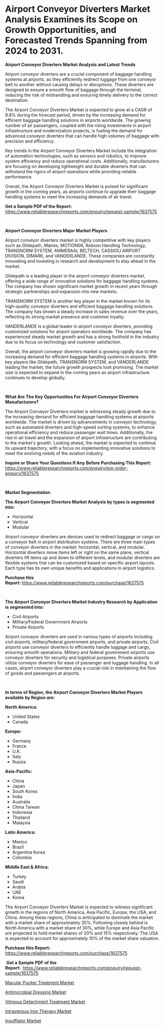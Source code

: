 <p><h1>Airport Conveyor Diverters Market Analysis Examines its Scope on Growth Opportunities, and Forecasted Trends Spanning from 2024 to 2031.</h1></p><p><strong>Airport Conveyor Diverters Market Analysis and Latest Trends</strong></p>
<p><p>Airport conveyor diverters are a crucial component of baggage handling systems at airports, as they efficiently redirect luggage from one conveyor belt to another without causing delays or disruptions. These diverters are designed to ensure a smooth flow of baggage through the terminal, reducing the risk of mishandling and ensuring timely delivery to the correct destination.</p><p>The Airport Conveyor Diverters Market is expected to grow at a CAGR of 9.8% during the forecast period, driven by the increasing demand for efficient baggage handling solutions in airports worldwide. The growing number of air passengers, coupled with the rising investments in airport infrastructure and modernization projects, is fueling the demand for advanced conveyor diverters that can handle high volumes of baggage with precision and efficiency.</p><p>Key trends in the Airport Conveyor Diverters Market include the integration of automation technologies, such as sensors and robotics, to improve system efficiency and reduce operational costs. Additionally, manufacturers are focusing on developing lightweight and durable diverters that can withstand the rigors of airport operations while providing reliable performance.</p><p>Overall, the Airport Conveyor Diverters Market is poised for significant growth in the coming years, as airports continue to upgrade their baggage handling systems to meet the increasing demands of air travel.</p></p>
<p><strong>Get a Sample PDF of the Report:&nbsp;</strong> <a href="https://www.reliableresearchreports.com/enquiry/request-sample/1637575">https://www.reliableresearchreports.com/enquiry/request-sample/1637575</a></p>
<p>&nbsp;</p>
<p><strong>Airport Conveyor Diverters Major Market Players</strong></p>
<p><p>Airport conveyor diverters market is highly competitive with key players such as Glidepath, Matrex, MOTION06, Robson Handling Technology, TRANSNORM SYSTEM, AMMERAAL BELTECH, CASSIOLI AIRPORT DIVISION, DIMARK, and VANDERLANDE. These companies are constantly innovating and investing in research and development to stay ahead in the market.</p><p>Glidepath is a leading player in the airport conveyor diverters market, offering a wide range of innovative solutions for baggage handling systems. The company has shown significant market growth in recent years through strategic partnerships and expansion into new markets.</p><p>TRANSNORM SYSTEM is another key player in the market known for its high-quality conveyor diverters and efficient baggage handling solutions. The company has shown a steady increase in sales revenue over the years, reflecting its strong market presence and customer loyalty.</p><p>VANDERLANDE is a global leader in airport conveyor diverters, providing customized solutions for airport operators worldwide. The company has experienced steady market growth and has a strong foothold in the industry due to its focus on technology and customer satisfaction.</p><p>Overall, the airport conveyor diverters market is growing rapidly due to the increasing demand for efficient baggage handling systems in airports. With key players like Glidepath, TRANSNORM SYSTEM, and VANDERLANDE leading the market, the future growth prospects look promising. The market size is expected to expand in the coming years as airport infrastructure continues to develop globally.</p></p>
<p>&nbsp;</p>
<p><strong>What Are The Key Opportunities For Airport Conveyor Diverters Manufacturers?</strong></p>
<p><p>The Airport Conveyor Diverters market is witnessing steady growth due to the increasing demand for efficient baggage handling systems at airports worldwide. The market is driven by advancements in conveyor technology, such as automated diverters and high-speed sorting systems, to enhance operational efficiency and reduce passenger wait times. Additionally, the rise in air travel and the expansion of airport infrastructure are contributing to the market's growth. Looking ahead, the market is expected to continue its upward trajectory, with a focus on implementing innovative solutions to meet the evolving needs of the aviation industry.</p></p>
<p><strong>Inquire or Share Your Questions If Any Before Purchasing This Report:</strong> <a href="https://www.reliableresearchreports.com/enquiry/pre-order-enquiry/1637575">https://www.reliableresearchreports.com/enquiry/pre-order-enquiry/1637575</a></p>
<p>&nbsp;</p>
<p><strong>Market Segmentation</strong></p>
<p><strong>The Airport Conveyor Diverters Market Analysis by types is segmented into:</strong></p>
<p><ul><li>Horizontal</li><li>Vertical</li><li>Modular</li></ul></p>
<p><p>Airport conveyor diverters are devices used to redirect baggage or cargo on a conveyor belt in airport distribution systems. There are three main types of conveyor diverters in the market: horizontal, vertical, and modular. Horizontal diverters move items left or right on the same plane, vertical diverters lift items up and down to different levels, and modular diverters are flexible systems that can be customized based on specific airport layouts. Each type has its own unique benefits and applications in airport logistics.</p></p>
<p><strong>Purchase this Report:&nbsp;</strong><a href="https://www.reliableresearchreports.com/purchase/1637575">https://www.reliableresearchreports.com/purchase/1637575</a></p>
<p>&nbsp;</p>
<p><strong>The Airport Conveyor Diverters Market Industry Research by Application is segmented into:</strong></p>
<p><ul><li>Civil Airports</li><li>Military/Federal Government Airports</li><li>Private Airports</li></ul></p>
<p><p>Airport conveyor diverters are used in various types of airports including civil airports, military/federal government airports, and private airports. Civil airports use conveyor diverters to efficiently handle luggage and cargo, ensuring smooth operations. Military and federal government airports use conveyor diverters for security and logistical purposes. Private airports utilize conveyor diverters for ease of passenger and luggage handling. In all cases, airport conveyor diverters play a crucial role in maintaining the flow of goods and passengers at airports.</p></p>
<p>&nbsp;</p>
<p><strong>In terms of Region, the Airport Conveyor Diverters Market Players available by Region are:</strong></p>
<p>
    <p> <strong> North America: </strong>
        <ul>
            <li>United States</li>
            <li>Canada</li>
        </ul>
        </p> 
    <p> <strong> Europe: </strong>
        <ul>
            <li>Germany</li>
            <li>France</li>
            <li>U.K.</li>
            <li>Italy</li>
            <li>Russia</li>
        </ul>
        </p> 
    <p> <strong> Asia-Pacific: </strong>
        <ul>
            <li>China</li>
            <li>Japan</li>
            <li>South Korea</li>
            <li>India</li>
            <li>Australia</li>
            <li>China Taiwan</li>
            <li>Indonesia</li>
            <li>Thailand</li>
            <li>Malaysia</li>
        </ul>
        </p> 
    <p> <strong> Latin America: </strong>
        <ul>
            <li>Mexico</li>
            <li>Brazil</li>
            <li>Argentina Korea</li>
            <li>Colombia</li>
        </ul>
        </p> 
    <p> <strong> Middle East & Africa: </strong>
        <ul>
            <li>Turkey</li>
            <li>Saudi</li>
            <li>Arabia</li>
            <li>UAE</li>
            <li>Korea</li>
        </ul>
    </p>
    </p>
<p><p>The Airport Conveyor Diverters Market is expected to witness significant growth in the regions of North America, Asia Pacific, Europe, the USA, and China. Among these regions, China is anticipated to dominate the market with a market share of approximately 35%. Following closely behind is North America with a market share of 30%, while Europe and Asia Pacific are projected to hold market shares of 20% and 15% respectively. The USA is expected to account for approximately 10% of the market share valuation.</p></p>
<p><strong>Purchase this Report: </strong><a href="https://www.reliableresearchreports.com/purchase/1637575">https://www.reliableresearchreports.com/purchase/1637575</a></p>
<p>&nbsp;<strong>Get a Sample PDF of the Report:&nbsp;&nbsp;</strong><a href="https://www.reliableresearchreports.com/enquiry/request-sample/1637575">https://www.reliableresearchreports.com/enquiry/request-sample/1637575</a></p>
<p><strong></strong></p>
<p><p><a href="https://medium.com/@nicholasgarcia1914/macular-pucker-treatment-nbsp-market-focuses-on-market-share-size-and-projected-forecast-till-2031-5ad30163c61e">Macular Pucker Treatment Market</a></p><p><a href="https://medium.com/@dinafritsch/antimicrobial-dressing-market-outlook-industry-overview-and-forecast-2024-to-2031-01b646a7619b">Antimicrobial Dressing Market</a></p><p><a href="https://medium.com/@carolynfuller1997/analyzing-vitreous-detachment-treatment-market-global-industry-perspective-and-forecast-2024-to-22ed6b0b995b">Vitreous Detachment Treatment Market</a></p><p><a href="https://medium.com/@nicholasgarcia1914/decoding-intravenous-iron-therapy-market-metrics-market-share-trends-and-growth-patterns-1d4668d5758e">Intravenous Iron Therapy Market</a></p><p><a href="https://medium.com/@dinafritsch/insufflator-market-exploring-market-share-market-trends-and-future-growth-6447fd6a5d9e">Insufflator Market</a></p></p>